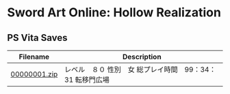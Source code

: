 # Sword Art Online: Hollow Realization

## PS Vita Saves

| Filename | Description |
|----------|-------------|
| [00000001.zip](00000001.zip) | レベル　８０ 性別　女 総プレイ時間　99：34：31 転移門広場  |

